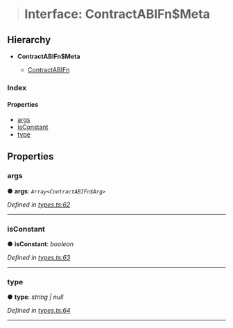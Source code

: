 > # Interface: ContractABIFn$Meta

## Hierarchy

* **ContractABIFn$Meta**

  * [ContractABIFn](_types_.contractabifn.md)

### Index

#### Properties

* [args](_types_.contractabifn_meta.md#args)
* [isConstant](_types_.contractabifn_meta.md#isconstant)
* [type](_types_.contractabifn_meta.md#type)

## Properties

###  args

● **args**: *`Array<ContractABIFn$Arg>`*

*Defined in [types.ts:62](https://github.com/polkadot-js/api/blob/66d96d3/packages/api-contract/src/types.ts#L62)*

___

###  isConstant

● **isConstant**: *boolean*

*Defined in [types.ts:63](https://github.com/polkadot-js/api/blob/66d96d3/packages/api-contract/src/types.ts#L63)*

___

###  type

● **type**: *string | null*

*Defined in [types.ts:64](https://github.com/polkadot-js/api/blob/66d96d3/packages/api-contract/src/types.ts#L64)*

___